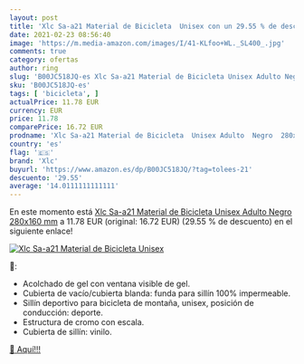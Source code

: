 ```yaml
---
layout: post
title: 'Xlc Sa-a21 Material de Bicicleta  Unisex con un 29.55 % de descuento'
date: 2021-02-23 08:56:40
image: 'https://m.media-amazon.com/images/I/41-KLfoo+WL._SL400_.jpg'
comments: true
category: ofertas
author: ring
slug: 'B00JC518JQ-es Xlc Sa-a21 Material de Bicicleta Unisex Adulto Negro...'
sku: 'B00JC518JQ-es'
tags: [ 'bicicleta', ]
actualPrice: 11.78 EUR
currency: EUR
price: 11.78
comparePrice: 16.72 EUR
prodname: 'Xlc Sa-a21 Material de Bicicleta  Unisex Adulto  Negro  280x160 mm'
country: 'es'
flag: '🇪🇸'
brand: 'Xlc'
buyurl: 'https://www.amazon.es/dp/B00JC518JQ/?tag=tolees-21'
descuento: '29.55'
average: '14.0111111111111'
---
```


En este momento está [Xlc Sa-a21 Material de Bicicleta  Unisex Adulto  Negro  280x160 mm](https://www.amazon.es/dp/B00JC518JQ/?tag=tolees-21) a 11.78 EUR (original: 16.72 EUR) (29.55 %  de descuento) en el siguiente enlace!

[![Xlc Sa-a21 Material de Bicicleta  Unisex](https://m.media-amazon.com/images/I/41-KLfoo+WL._SL400_.jpg)](https://www.amazon.es/dp/B00JC518JQ/?tag=tolees-21)

🔎:

- Acolchado de gel con ventana visible de gel.
- Cubierta de vacío/cubierta blanda: funda para sillín 100% impermeable.
- Sillín deportivo para bicicleta de montaña, unisex, posición de conducción: deporte.
- Estructura de cromo con escala.
- Cubierta de sillín: vinilo.

[🛒 Aquí!!!](https://www.amazon.es/dp/B00JC518JQ/?tag=tolees-21)
